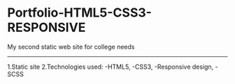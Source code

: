 # Portfolio-HTML5-CSS3-RESPONSIVE
My second static web site for college needs
<hr/>
1.Static site
2.Technologies used: 
-HTML5,
-CSS3,
-Responsive design,
-SCSS

